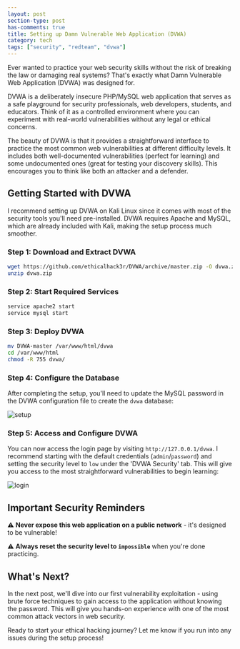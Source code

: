 ```yaml
---
layout: post
section-type: post
has-comments: true
title: Setting up Damn Vulnerable Web Application (DVWA)
category: tech
tags: ["security", "redteam", "dvwa"]
---
```


Ever wanted to practice your web security skills without the risk of breaking the law or damaging real systems? That's exactly what Damn Vulnerable Web Application (DVWA) was designed for.

DVWA is a deliberately insecure PHP/MySQL web application that serves as a safe playground for security professionals, web developers, students, and educators. Think of it as a controlled environment where you can experiment with real-world vulnerabilities without any legal or ethical concerns.

The beauty of DVWA is that it provides a straightforward interface to practice the most common web vulnerabilities at different difficulty levels. It includes both well-documented vulnerabilities (perfect for learning) and some undocumented ones (great for testing your discovery skills). This encourages you to think like both an attacker and a defender.

## Getting Started with DVWA

I recommend setting up DVWA on Kali Linux since it comes with most of the security tools you'll need pre-installed. DVWA requires Apache and MySQL, which are already included with Kali, making the setup process much smoother.

### Step 1: Download and Extract DVWA

```bash
wget https://github.com/ethicalhack3r/DVWA/archive/master.zip -O dvwa.zip
unzip dvwa.zip
```

### Step 2: Start Required Services

```bash
service apache2 start
service mysql start
```

### Step 3: Deploy DVWA

```bash
mv DVWA-master /var/www/html/dvwa
cd /var/www/html
chmod -R 755 dvwa/
```

### Step 4: Configure the Database

After completing the setup, you'll need to update the MySQL password in the DVWA configuration file to create the `dvwa` database:

![setup](/img/posts/dvwa/dvwa.png)

### Step 5: Access and Configure DVWA

You can now access the login page by visiting `http://127.0.0.1/dvwa`. I recommend starting with the default credentials (`admin`/`password`) and setting the security level to `low` under the 'DVWA Security' tab. This will give you access to the most straightforward vulnerabilities to begin learning:

![login](/img/posts/dvwa/login.png)

## Important Security Reminders

⚠️ **Never expose this web application on a public network** - it's designed to be vulnerable!

⚠️ **Always reset the security level to `impossible`** when you're done practicing.

## What's Next?

In the next post, we'll dive into our first vulnerability exploitation - using brute force techniques to gain access to the application without knowing the password. This will give you hands-on experience with one of the most common attack vectors in web security.

Ready to start your ethical hacking journey? Let me know if you run into any issues during the setup process!
